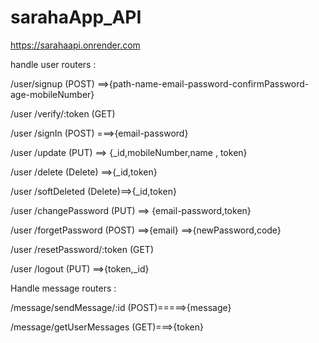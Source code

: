 # sarahaApp_API
https://sarahaapi.onrender.com

handle user routers :

/user/signup (POST)  ==>{path-name-email-password-confirmPassword-age-mobileNumber}

/user /verify/:token  (GET) 

/user /signIn (POST) ===>{email-password}

/user /update  (PUT) ==> {_id,mobileNumber,name , token}

/user /delete  (Delete) ==>{_id,token}

/user /softDeleted  (Delete)==>{_id,token}

/user /changePassword (PUT) ==> {email-password,token}

/user /forgetPassword (POST) ==>{email} ==>{newPassword,code}


/user /resetPassword/:token (GET)

/user /logout (PUT) ==>{token,_id}

Handle message routers :

/message/sendMessage/:id   (POST)=====>{message}

/message/getUserMessages    (GET)===>{token}
